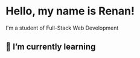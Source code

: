 # Hello, my name is Renan!

I'm a student of Full-Stack Web Development

## 🌱 I’m currently learning
